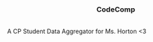<h3 align="center">
  <b>
    CodeComp
  </b>
</h3>
<br >
A CP Student Data Aggregator for Ms. Horton <3
